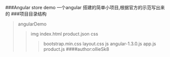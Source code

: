 ###Angular store demo
一个angular 搭建的简单小项目,根据官方的示范写出来的
###项目目录结构
>angularDemo
>>img
>>index.html
>>product.json
>>css
>>>bootstrap.min.css
>>>layout.css
>>js
>>>angular-1.3.0.js
>>>app.js
>>>product.js
####author:ollieSk8